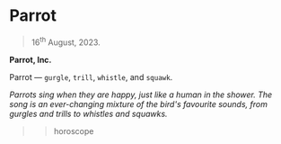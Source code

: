 # Parrot
> 16<sup>th</sup> August, 2023.

**Parrot, Inc.**

Parrot — `gurgle`, `trill`, `whistle`, and `squawk`.

_Parrots sing when they are happy, just like a human in the shower. The song is an ever-changing mixture of the bird's favourite sounds, from gurgles and trills to whistles and squawks._

>> horoscope
